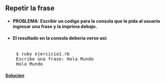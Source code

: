  ## Repetir la frase

 * #### PROBLEMA: Escribir un codigo para la consola que le pida al usuario ingresar una frase y la imprima debajo.

 * #### El resultado en la consola debería verse así:

<pre> 
    $ ruby ejercicio1.rb
    Escribe una frase: Hola Mundo
    Hola Mundo
</pre> 

 #### [Solucion][1]

 [1]:/Ejercicio1/ejercicio1.rb


